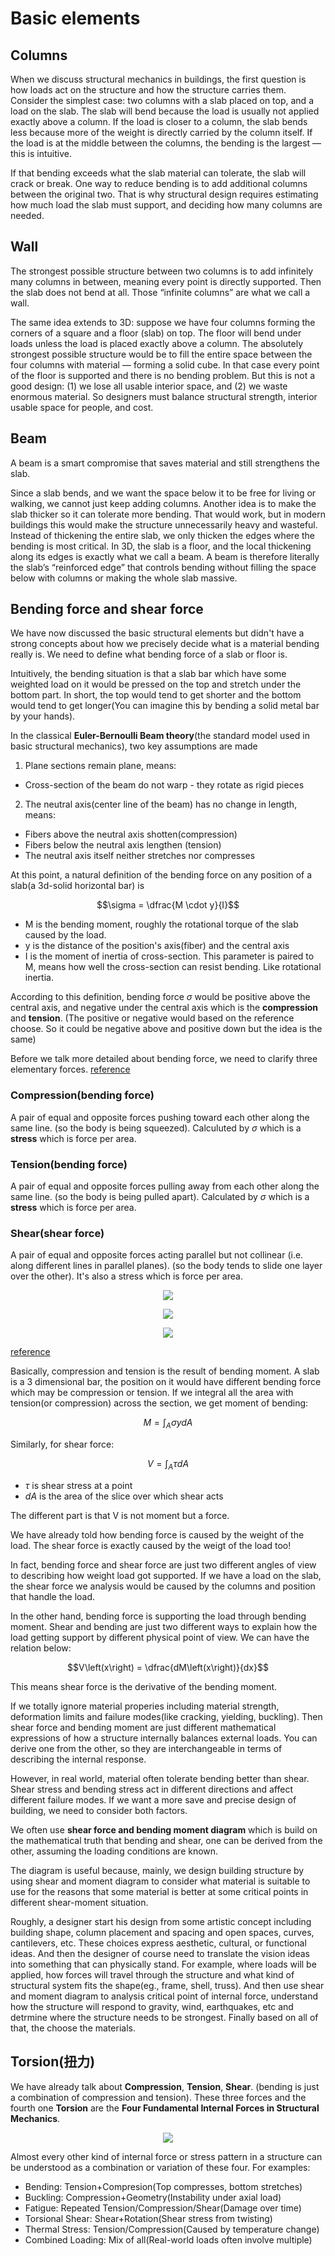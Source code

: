 # Basic elements

## Columns
When we discuss structural mechanics in buildings, the first question is how loads act on the structure and how the structure carries them. Consider the simplest case: two columns with a slab placed on top, and a load on the slab. The slab will bend because the load is usually not applied exactly above a column. If the load is closer to a column, the slab bends less because more of the weight is directly carried by the column itself. If the load is at the middle between the columns, the bending is the largest — this is intuitive.

If that bending exceeds what the slab material can tolerate, the slab will crack or break. One way to reduce bending is to add additional columns between the original two. That is why structural design requires estimating how much load the slab must support, and deciding how many columns are needed.

## Wall
The strongest possible structure between two columns is to add infinitely many columns in between, meaning every point is directly supported. Then the slab does not bend at all. Those “infinite columns” are what we call a wall.

The same idea extends to 3D: suppose we have four columns forming the corners of a square and a floor (slab) on top. The floor will bend under loads unless the load is placed exactly above a column. The absolutely strongest possible structure would be to fill the entire space between the four columns with material — forming a solid cube. In that case every point of the floor is supported and there is no bending problem. But this is not a good design: (1) we lose all usable interior space, and (2) we waste enormous material. So designers must balance structural strength, interior usable space for people, and cost.

## Beam
A beam is a smart compromise that saves material and still strengthens the slab.

Since a slab bends, and we want the space below it to be free for living or walking, we cannot just keep adding columns. Another idea is to make the slab thicker so it can tolerate more bending. That would work, but in modern buildings this would make the structure unnecessarily heavy and wasteful. Instead of thickening the entire slab, we only thicken the edges where the bending is most critical. In 3D, the slab is a floor, and the local thickening along its edges is exactly what we call a beam. A beam is therefore literally the slab’s “reinforced edge” that controls bending without filling the space below with columns or making the whole slab massive.

## Bending force and shear force
We have now discussed the basic structural elements but didn't have a strong concepts about how we precisely decide what is a material bending really is. We need to define what bending force of a slab or floor is.

Intuitively, the bending situation is that a slab bar which have some weighted load on it would be pressed on the top and stretch under the bottom part. In short, the top would tend to get shorter and the bottom would tend to get longer(You can imagine this by bending a solid metal bar by your hands).

In the classical **Euler-Bernoulli Beam theory**(the standard model used in basic structural mechanics), two key assumptions are made
1. Plane sections remain plane, means: 
 - Cross-section of the beam do not warp - they rotate as rigid pieces
2. The neutral axis(center line of the beam) has no change in length, means:
 - Fibers above the neutral axis shotten(compression)
 - Fibers below the neutral axis lengthen (tension)
 - The neutral axis itself neither stretches nor compresses

At this point, a natural definition of the bending force on any position of a slab(a 3d-solid horizontal bar) is 
```math
\sigma = \dfrac{M \cdot y}{I}
```
 - M is the bending moment, roughly the rotational torque of the slab caused by the load.
 - y is the distance of the position's axis(fiber) and the central axis
 - I is the moment of inertia of cross-section. This parameter is paired to M, means how well the cross-section can resist bending. Like rotational inertia.

According to this definition, bending force $\sigma$ would be positive above the central axis, and negative under the central axis which is the **compression** and **tension**. (The positive or negative would based on the reference choose. So it could be negative above and positive down but the idea is the same)

Before we talk more detailed about bending force, we need to clarify three elementary forces.
[reference](https://mechanicalc.com/reference/beam-analysis)

### Compression(bending force)
A pair of equal and opposite forces pushing toward each other along the same line. (so the body is being squeezed). Calculuted by $\sigma$ which is a **stress** which is force per area.
### Tension(bending force)
A pair of equal and opposite forces pulling away from each other along the same line. (so the body is being pulled apart). Calculated by $\sigma$ which is a **stress** which is force per area.
### Shear(shear force)
A pair of equal and opposite forces acting parallel but not collinear (i.e. along different lines in parallel planes). (so the body tends to slide one layer over the other). It's also a stress which is force per area.

<p align="center">
  <img src="./images/structuralMechanics_figure_1.png"/>
</p>

<p align="center">
  <img src="./images/structuralMechanics_figure_2.jpg"/>
</p>

<p align="center">
  <img src="./images/structuralMechanics_figure_3.png"/>
</p>

[reference](https://www.youtube.com/watch?v=CVno4aJjMuc)

Basically, compression and tension is the result of bending moment. A slab is a 3 dimensional bar, the position on it would have different bending force which may be compression or tension. If we integral all the area with tension(or compression) across the section, we get moment of bending:
```math
M = \int_A{\sigma y dA}
```
Similarly, for shear force:
```math
V = \int_A{\tau dA}
```
 - $\tau$ is shear stress at a point
 - $dA$ is the area of the slice over which shear acts

The different part is that V is not moment but a force.

We have already told how bending force is caused by the weight of the load. The shear force is exactly caused by the weigt of the load too! 

In fact, bending force and shear force are just two different angles of view to describing how weight load got supported. If we have a load on the slab, the shear force we analysis would be caused by the columns and position that handle the load.

In the other hand, bending force is supporting the load through bending moment. Shear and bending are just two different ways to explain how the load getting support by different physical point of view. We can have the relation below:
```math
V\left(x\right) = \dfrac{dM\left(x\right)}{dx}
```
This means shear force is the derivative of the bending moment.

If we totally ignore material properies including material strength, deformation limits and failure modes(like cracking, yielding, buckling). Then shear force and bending moment are just different mathematical expressions of how a structure internally balances external loads. You can derive one from the other, so they are interchangeable in terms of describing the internal response.

However, in real world, material often tolerate bending better than shear. Shear stress and bending stress act in different directions and affect different failure modes. If we want a more save and precise design of building, we need to consider both factors.

We often use **shear force and bending moment diagram** which is build on the mathematical truth that bending and shear, one can be derived from the other, assuming the loading conditions are known.

The diagram is useful because, mainly, we design building structure by using shear and moment diagram to consider what material is suitable to use for the reasons that some material is better at some critical points in different shear-moment situation.

Roughly, a designer start his design from some artistic concept including building shape, column placement and spacing and open spaces, curves, cantilevers, etc. These choices express aesthetic, cultural, or functional ideas. And then the designer of course need to translate the vision ideas into something that can physically stand. For example, where loads will be applied, how forces will travel through the structure and what kind of structural system fits the shape(eg., frame, shell, truss). And then use shear and moment diagram to analysis critical point of internal force, understand how the structure will respond to gravity, wind, earthquakes, etc and detrmine where the structure needs to be strongest. Finally based on all of that, the choose the materials.

## Torsion(扭力)
We have already talk about **Compression**, **Tension**, **Shear**. (bending is just a combination of compression and tension). These three forces and the fourth one **Torsion** are the **Four Fundamental Internal Forces in Structural Mechanics**. 

<p align="center">
  <img src="./images/structuralMechanics_figure_4.jpg"/>
</p>

Almost every other kind of internal force or stress pattern in a structure can be understood as a combination or variation of these four. For examples:
 - Bending: Tension+Compresion(Top compresses, bottom stretches)
 - Buckling: Compression+Geometry(Instability under axial load)
 - Fatigue: Repeated Tension/Compression/Shear(Damage over time)
 - Torsional Shear: Shear+Rotation(Shear stress from twisting)
 - Thermal Stress: Tension/Compression(Caused by temperature change)
 - Combined Loading: Mix of all(Real-world loads often involve multiple)
